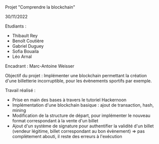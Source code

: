 Projet "Comprendre la blockchain"

30/11/2022

Etudiants :
- Thibault Rey
- Benoît Coutière
- Gabriel Duguey
- Sofia Bouaila
- Léo Arnal

Encadrant : Marc-Antoine Weisser

Objectif du projet : Implémenter une blockchain permettant la création d'une billetterie incorruptible, pour les évènements sportifs par exemple.

Travail réalisé :
- Prise en main des bases à travers le tutoriel Hackernoon
- Implémentation d'une blockchain basique : ajout de transaction, hash, mining
- Modification de la structure de départ, pour implémenter le nouveau format correspondant à la vente d'un billet
- Ajout d'un système de signature pour authentifier la validité d'un billet (vendeur légitime, billet correspondant au bon évènement) => pas complètement abouti, il reste des erreurs à l'exécution
